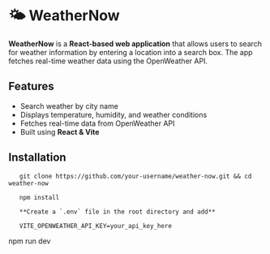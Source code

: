 # 🌤 WeatherNow

**WeatherNow** is a **React-based web application** that allows users to search for weather information by entering a location into a search box. The app fetches real-time weather data using the OpenWeather API.

## Features
- Search weather by city name
- Displays temperature, humidity, and weather conditions
- Fetches real-time data from OpenWeather API
- Built using **React & Vite**

## Installation
```
   git clone https://github.com/your-username/weather-now.git && cd weather-now
```
```
   npm install
```
```
   **Create a `.env` file in the root directory and add**
```
```
   VITE_OPENWEATHER_API_KEY=your_api_key_here
```
   npm run dev

